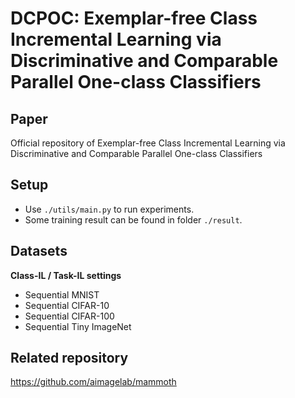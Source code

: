 # DCPOC: Exemplar-free Class Incremental Learning via Discriminative and Comparable Parallel One-class Classifiers

## Paper

Official repository of Exemplar-free Class Incremental Learning via Discriminative and Comparable Parallel One-class Classifiers

## Setup

-   Use `./utils/main.py` to run experiments.
-   Some training result can be found in folder `./result`.

## Datasets

**Class-IL / Task-IL settings**

-   Sequential MNIST
-   Sequential CIFAR-10
-   Sequential CIFAR-100
-   Sequential Tiny ImageNet

## Related repository

https://github.com/aimagelab/mammoth